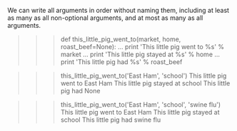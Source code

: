 We can write all arguments in order without naming them, including at least as many as all non-optional arguments, and at most as many as all arguments.

>>> def this_little_pig_went_to(market, home, roast_beef=None):
...     print 'This little pig went to %s' % market
...     print 'This little pig stayed at %s' % home
...     print 'This little pig had %s' % roast_beef

>>> this_little_pig_went_to('East Ham', 'school')
This little pig went to East Ham
This little pig stayed at school
This little pig had None

>>> this_little_pig_went_to('East Ham', 'school', 'swine flu')
This little pig went to East Ham
This little pig stayed at school
This little pig had swine flu
